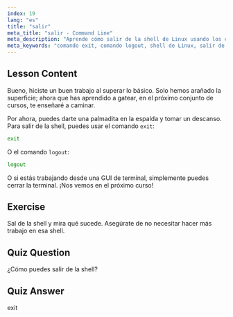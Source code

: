 ```yaml
---
index: 19
lang: "es"
title: "salir"
meta_title: "salir - Command Line"
meta_description: "Aprende cómo salir de la shell de Linux usando los comandos 'exit' o 'logout'. Comprende la navegación básica de la shell para principiantes. ¡Comienza tu viaje en Linux hoy!"
meta_keywords: "comando exit, comando logout, shell de Linux, salir de la terminal, conceptos básicos de Linux, Linux para principiantes, tutorial de Linux"
---
```


## Lesson Content

Bueno, hiciste un buen trabajo al superar lo básico. Solo hemos arañado la superficie; ahora que has aprendido a gatear, en el próximo conjunto de cursos, te enseñaré a caminar.

Por ahora, puedes darte una palmadita en la espalda y tomar un descanso. Para salir de la shell, puedes usar el comando `exit`:

```bash
exit
```

O el comando `logout`:

```bash
logout
```

O si estás trabajando desde una GUI de terminal, simplemente puedes cerrar la terminal. ¡Nos vemos en el próximo curso!

## Exercise

Sal de la shell y mira qué sucede. Asegúrate de no necesitar hacer más trabajo en esa shell.

## Quiz Question

¿Cómo puedes salir de la shell?

## Quiz Answer

exit
